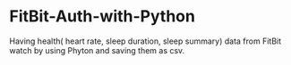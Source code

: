 # FitBit-Auth-with-Python
Having health( heart rate, sleep duration, sleep summary) data from FitBit watch by using Phyton and saving them as csv.
